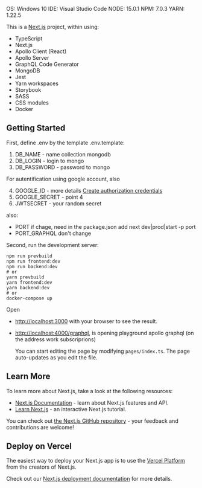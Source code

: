 OS: Windows 10
IDE: Visual Studio Code
NODE: 15.0.1
NPM: 7.0.3
YARN: 1.22.5

This is a [Next.js](https://nextjs.org) project, within using:

-   TypeScript
-   Next.js
-   Apollo Client (React)
-   Apollo Server
-   GraphQL Code Generator
-   MongoDB
-   Jest
-   Yarn workspaces
-   Storybook
-   SASS
-   CSS modules
-   Docker

## Getting Started

First, define .env by the template .env.template:

1. DB_NAME - name collection mongodb
2. DB_LOGIN - login to mongo
3. DB_PASSWORD - password to mongo

For autentification using google account, also

4. GOOGLE_ID - more details [Create authorization credentials](https://developers.google.com/identity/protocols/oauth2/javascript-implicit-flow)
5. GOOGLE_SECRET - point 4
6. JWTSECRET - your random secret

also:

-   PORT if chage, need in the package.json add next dev|prod|start -p port
-   PORT_GRAPHQL don't change

Second, run the development server:

```
npm run prevbuild
npm run frontend:dev
npm run backend:dev
# or
yarn prevbuild
yarn frontend:dev
yarn backend:dev
# or
docker-compose up
```

Open

-   [http://localhost:3000](http://localhost:3000) with your browser to see the result.
-   [http://localhost:4000/graphql](http://localhost:4000/graphql), is opening playground apollo graphql (on the address work subscriprions)

    You can start editing the page by modifying `pages/index.ts`. The page auto-updates as you edit the file.

## Learn More

To learn more about Next.js, take a look at the following resources:

-   [Next.js Documentation](https://nextjs.org/docs) - learn about Next.js features and API.
-   [Learn Next.js](https://nextjs.org/learn) - an interactive Next.js tutorial.

You can check out [the Next.js GitHub repository](https://github.com/vercel/next.js) - your feedback and contributions are welcome!

## Deploy on Vercel

The easiest way to deploy your Next.js app is to use the [Vercel Platform](https://vercel.com/import?utm_medium=default-template&filter=next.js&utm_source=create-next-app&utm_campaign=create-next-app-readme) from the creators of Next.js.

Check out our [Next.js deployment documentation](https://nextjs.org/docs/deployment) for more details.
